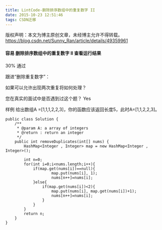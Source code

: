 ```yaml
---
title: LintCode-删除排序数组中的重复数字 II
date: 2015-10-23 12:51:46
tags: CSDN迁移
---
```

 版权声明：本文为博主原创文章，未经博主允许不得转载。 https://blog.csdn.net/Sunny_Ran/article/details/49359961   
   #### 容易 删除排序数组中的重复数字 II 查看运行结果 

   
   
 30% 通过  
   
 跟进“删除重复数字”：

 如果可以允许出现两次重复将如何处理？

 

   
 您在真实的面试中是否遇到过这个题？ Yes  
   
 样例 给出数组A =[1,1,1,2,2,3]，你的函数应该返回长度5，此时A=[1,1,2,2,3]。

   
   
   
   


 

 

 
```
public class Solution {
    /**
     * @param A: a array of integers
     * @return : return an integer
     */
    public int removeDuplicates(int[] nums) {
		HashMap<Integer , Integer> map = new HashMap<Integer , Integer>(); 

		int n=0;
		for(int i=0;i<nums.length;i++){
			if(map.get(nums[i])==null){
					map.put(nums[i], 1);
					nums[n++]=nums[i];
			}else{
				if(map.get(nums[i])<2){
					map.put(nums[i], map.get(nums[i])+1);
					nums[n++]=nums[i];
				}
			}
		}
		return n;
    }
}
```
  
  


   
 